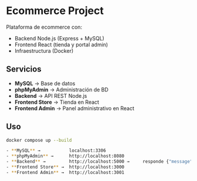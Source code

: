 # Ecommerce Project

Plataforma de ecommerce con:
- Backend Node.js (Express + MySQL)
- Frontend React (tienda y portal admin)
- Infraestructura (Docker)

## Servicios
- **MySQL** → Base de datos
- **phpMyAdmin** → Administración de BD
- **Backend** → API REST Node.js
- **Frontend Store** → Tienda en React
- **Frontend Admin** → Panel administrativo en React

## Uso
```bash
docker compose up --build

- **MySQL** →           localhost:3306
- **phpMyAdmin** →      http://localhost:8080
- **Backend** →         http://localhost:5000 →     responde {"message":"Backend running"}
- **Frontend Store** →  http://localhost:3000
- **Frontend Admin** →  http://localhost:3001
